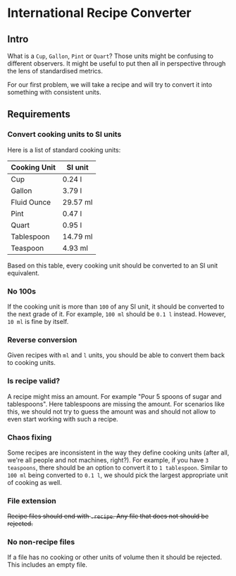 # International Recipe Converter
## Intro
What is a `Cup`, `Gallon`, `Pint` or `Quart`? Those units might be confusing to different observers. It might be useful to put then all in perspective through the lens of standardised metrics.

For our first problem, we will take a recipe and will try to convert it into something with consistent units.

## Requirements
### Convert cooking units to SI units
Here is a list of standard cooking units:

Cooking Unit|SI unit
---|---
Cup|0.24 l
Gallon|3.79 l
Fluid Ounce|29.57 ml
Pint|0.47 l
Quart|0.95 l
Tablespoon|14.79 ml
Teaspoon|4.93 ml

Based on this table, every cooking unit should be converted to an SI unit equivalent.

### No 100s
If the cooking unit is more than `100` of any SI unit, it should be converted to the next grade of it. For example, `100 ml` should be `0.1 l` instead. However, `10 ml` is fine by itself.

### Reverse conversion
Given recipes with `ml` and `l` units, you should be able to convert them back to cooking units.

### Is recipe valid?
A recipe might miss an amount. For example "Pour 5 spoons of sugar and tablespoons". Here tablespoons are missing the amount. For scenarios like this, we should not try to guess the amount was and should not allow to even start working with such a recipe.

### Chaos fixing
Some recipes are inconsistent in the way they define cooking units (after all, we're all people and not machines, right?). For example, if you have `3 teaspoons`, there should be an option to convert it to `1 tablespoon`. Similar to `100 ml` being converted to `0.1 l`, we should pick the largest appropriate unit of cooking as well.

### File extension
~~Recipe files should end with `.recipe`. Any file that does not should be rejected.~~

### No non-recipe files
If a file has no cooking or other units of volume then it should be rejected. This includes an empty file.